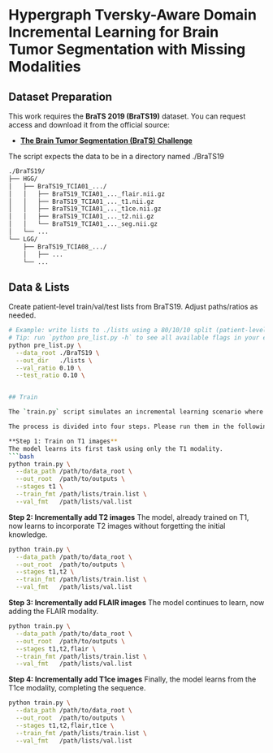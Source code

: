 # Hypergraph Tversky-Aware Domain Incremental Learning for Brain Tumor Segmentation with Missing Modalities

## Dataset Preparation

This work requires the **BraTS 2019 (BraTS19)** dataset. You can request access and download it from the official source:

* [**The Brain Tumor Segmentation (BraTS) Challenge**](https://www.med.upenn.edu/cbica/brats2019.html)

The script expects the data to be in a directory named ./BraTS19
```bash
./BraTS19/
├── HGG/
│   ├── BraTS19_TCIA01_.../
│   │   ├── BraTS19_TCIA01_..._flair.nii.gz
│   │   ├── BraTS19_TCIA01_..._t1.nii.gz
│   │   ├── BraTS19_TCIA01_..._t1ce.nii.gz
│   │   ├── BraTS19_TCIA01_..._t2.nii.gz
│   │   └── BraTS19_TCIA01_..._seg.nii.gz
│   └── ...
└── LGG/
    ├── BraTS19_TCIA08_.../
    │   ├── ...
    └── ...
```

## Data & Lists

Create patient-level train/val/test lists from BraTS19. Adjust paths/ratios as needed.

```bash
# Example: write lists to ./lists using a 80/10/10 split (patient-level)
# Tip: run `python pre_list.py -h` to see all available flags in your environment.
python pre_list.py \
  --data_root ./BraTS19 \
  --out_dir   ./lists \
  --val_ratio 0.10 \
  --test_ratio 0.10 \


## Train

The `train.py` script simulates an incremental learning scenario where the model learns from different MRI modalities sequentially.

The process is divided into four steps. Please run them in the following order:

**Step 1: Train on T1 images**
The model learns its first task using only the T1 modality.
```bash
python train.py \
  --data_path /path/to/data_root \
  --out_root  /path/to/outputs \
  --stages t1 \
  --train_fmt /path/lists/train.list \
  --val_fmt   /path/lists/val.list
```
**Step 2: Incrementally add T2 images**
The model, already trained on T1, now learns to incorporate T2 images without forgetting the initial knowledge.
```bash
python train.py \
  --data_path /path/to/data_root \
  --out_root  /path/to/outputs \
  --stages t1,t2 \
  --train_fmt /path/lists/train.list \
  --val_fmt   /path/lists/val.list
```

**Step 3: Incrementally add FLAIR images**
The model continues to learn, now adding the FLAIR modality.
```bash
python train.py \
  --data_path /path/to/data_root \
  --out_root  /path/to/outputs \
  --stages t1,t2,flair \
  --train_fmt /path/lists/train.list \
  --val_fmt   /path/lists/val.list  
```

**Step 4: Incrementally add T1ce images**
Finally, the model learns from the T1ce modality, completing the sequence.
```bash
python train.py \
  --data_path /path/to/data_root \
  --out_root  /path/to/outputs \
  --stages t1,t2,flair,t1ce \
  --train_fmt /path/lists/train.list \
  --val_fmt   /path/lists/val.list
```

